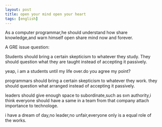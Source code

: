 ```yaml
---
layout: post
title: open your mind open your heart 
tags: [english]
---
```


As a computer programmar,he should understand how share knowledge,and warn himself open share mind now and forever.

A GRE issue question:

Students should bring a certain skepticism to whatever they study. They should question what they are taught instead of accepting it passively.

yeap, i am a students until my life over.do you agree my point?

programmars should bring a certain skepticism to whatever they work. they should question what arranged instead of accepting it passively.

leaders should give enough space to subordinate,such as svn authority,i think everyone should have a same in a team from that company attach importance to technologe.

i have a dream of day,no leader,no unfair,everyone only is a equal role of the works.

